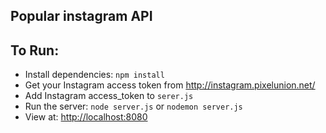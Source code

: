 ## Popular instagram API
## To Run:

- Install dependencies: `npm install`
- Get your Instagram access token from http://instagram.pixelunion.net/
- Add Instagram access_token to `serer.js`
- Run the server: `node server.js` or `nodemon server.js`
- View at: [http://localhost:8080](http://localhost:8080)